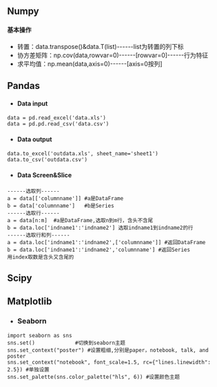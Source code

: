 
## Numpy
#### 基本操作
* 转置：data.transpose()&data.T(list)------list为转置的列下标
* 协方差矩阵：np.cov(data,rowvar=0)------[rowvar=0]------行为特征
* 求平均值：np.mean(data,axis=0)------[axis=0按列]

## Pandas
* #### Data input
```
data = pd.read_excel('data.xls')
data = pd.pd.read_csv('data.csv')
```
* #### Data output
```
data.to_excel('outdata.xls', sheet_name='sheet1')
data.to_csv('outdata.csv')
```
* #### Data Screen&Slice
```
------选取列------
a = data[['columnname']] #a是DataFrame
b = data['columnname']   #b是Series
------选取行------
a = data[n:m]  #a是DataFrame,选取n到m行，含头不含尾
b = data.loc['indname1':'indname2'] 选取indname1到indname2的行
------选取行和列------
a = data.loc['indname1':'indname2',['columnname']] #返回DataFrame  
b = data.loc['indname1':'indname2','columnname'] #返回Series
用index取数是含头又含尾的
```

## Scipy

## Matplotlib

* ### Seaborn
```
import seaborn as sns
sns.set()             #切换到seaborn主题
sns.set_context("poster") #设置粗细,分别是paper，notebook, talk, and poster
sns.set_context("notebook", font_scale=1.5, rc={"lines.linewidth": 2.5}) #单独设置
sns.set_palette(sns.color_palette("hls", 6)) #设置颜色主题
```
